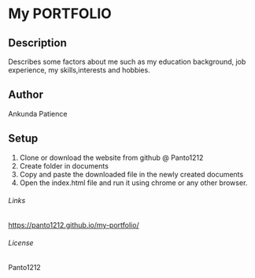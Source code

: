 # My PORTFOLIO
## Description
 Describes some factors about me such as my education background, job experience, my skills,interests and hobbies.
## Author
Ankunda Patience
## Setup
1. Clone or download the website from github @ Panto1212
2. Create folder in documents
3. Copy and paste the downloaded file in the newly created documents
4. Open the index.html file and run it using chrome or any other browser.
###### Links
https://panto1212.github.io/my-portfolio/
###### License
Panto1212
